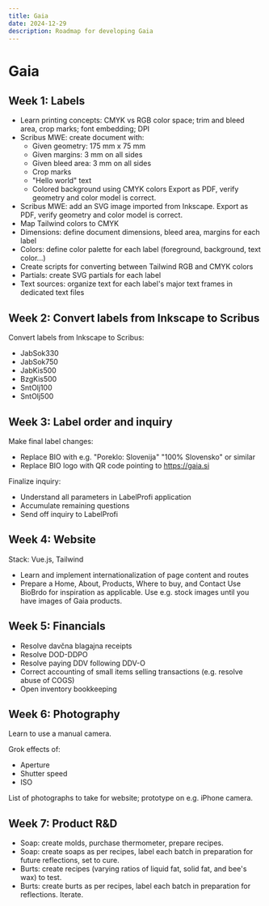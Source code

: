 ```yaml
---
title: Gaia
date: 2024-12-29
description: Roadmap for developing Gaia
---
```


# Gaia

## Week 1: Labels

- Learn printing concepts: CMYK vs RGB color space; trim and bleed area, crop marks; font embedding; DPI
- Scribus MWE: create document with:
  - Given geometry: 175 mm x 75 mm
  - Given margins: 3 mm on all sides
  - Given bleed area: 3 mm on all sides
  - Crop marks
  - "Hello world" text
  - Colored background using CMYK colors
  Export as PDF, verify geometry and color model is correct.
- Scribus MWE: add an SVG image imported from Inkscape.
  Export as PDF, verify geometry and color model is correct.
- Map Tailwind colors to CMYK
- Dimensions: define document dimensions, bleed area, margins for each label
- Colors: define color palette for each label (foreground, background, text color...)
- Create scripts for converting between Tailwind RGB and CMYK colors
- Partials: create SVG partials for each label
- Text sources: organize text for each label's major text frames in dedicated text files

## Week 2: Convert labels from Inkscape to Scribus

Convert labels from Inkscape to Scribus:

- JabSok330 
- JabSok750 
- JabKis500
- BzgKis500
- SntOlj100
- SntOlj500

## Week 3: Label order and inquiry

Make final label changes:

- Replace BIO with e.g. "Poreklo: Slovenija" "100% Slovensko" or similar
- Replace BIO logo with QR code pointing to https://gaia.si

Finalize inquiry:

- Understand all parameters in LabelProfi application
- Accumulate remaining questions
- Send off inquiry to LabelProfi

## Week 4: Website

Stack: Vue.js, Tailwind

- Learn and implement internationalization of page content and routes
- Prepare a Home, About, Products, Where to buy, and Contact
  Use BioBrdo for inspiration as applicable.
  Use e.g. stock images until you have images of Gaia products.

## Week 5: Financials

- Resolve davčna blagajna receipts
- Resolve DOD-DDPO
- Resolve paying DDV following DDV-O
- Correct accounting of small items selling transactions (e.g. resolve abuse of COGS)
- Open inventory bookkeeping

## Week 6: Photography

Learn to use a manual camera.

Grok effects of:

- Aperture
- Shutter speed
- ISO

List of photographs to take for website; prototype on e.g. iPhone camera.

## Week 7: Product R&D

- Soap: create molds, purchase thermometer, prepare recipes.
- Soap: create soaps as per recipes, label each batch in preparation for future reflections, set to cure.
- Burts: create recipes (varying ratios of liquid fat, solid fat, and bee's wax) to test.
-  Burts: create burts as per recipes, label each batch in preparation for reflections. Iterate.

